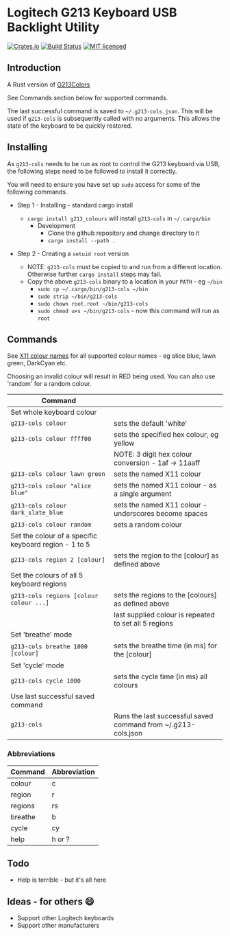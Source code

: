 # Logitech G213 Keyboard USB Backlight Utility

[![Crates.io][crates-badge]][crates-url]
[![Build Status][actions-badge]][actions-url]
[![MIT licensed][mit-badge]][mit-url]

[crates-badge]: https://img.shields.io/crates/v/g213_colours
[crates-url]: https://crates.io/crates/g213_colours
[actions-badge]: https://github.com/shahzadnaeem/g213_colours/actions/workflows/rust.yml/badge.svg?branch=main
[actions-url]: https://github.com/shahzadnaeem/g213_colours/actions/workflows/rust.yml
[mit-badge]: https://img.shields.io/badge/license-MIT-blue.svg
[mit-url]: https://github.com/shahzadnaeem/g213_colours/blob/main/MIT-License

## Introduction

A Rust version of [G213Colors](https://github.com/SebiTimeWaster/G213Colors)

See Commands section below for supported commands.

The last successful command is saved to `~/.g213-cols.json`. This will be used if `g213-cols` is subsequently called with no arguments. This allows the state of the keyboard to be quickly restored.

## Installing

As `g213-cols` needs to be run as root to control the G213 keyboard via USB, the following steps need to be followed to install it correctly.

You will need to ensure you have set up `sudo` access for some of the following commands.

- Step 1 - Installing - standard cargo install
  - `cargo install g213_colours` will install `g213-cols` in `~/.cargo/bin`
    - Development
      - Clone the github repository and change directory to it
      - `cargo install --path .`

- Step 2 - Creating a `setuid root` version
  - NOTE: `g213-cols` must be copied to and run from a different location. Otherwise further `cargo install` steps may fail.
  - Copy the above `g213-cols` binary to a location in your `PATH` - eg `~/bin`
    - `sudo cp ~/.cargo/bin/g213-cols ~/bin`
    - `sudo strip ~/bin/g213-cols`
    - `sudo chown root.root ~/bin/g213-cols`
    - `sudo chmod u+s ~/bin/g213-cols` - now this command will run as `root`

## Commands

See [X11 colour names](https://en.wikipedia.org/wiki/X11_color_names) for all supported colour names - eg alice blue, lawn green, DarkCyan etc.

Choosing an invalid colour will result in RED being used. You can also use 'random' for a random colour.

| Command                                               |                                                               |
| ----------------------------------------------------- | ------------------------------------------------------------- |
| Set whole keyboard colour                             |                                                               |
| `g213-cols colour`                                    | sets the default 'white'                                      |
| `g213-cols colour ffff00`                             | sets the specified hex colour, eg yellow                      |
|                                                       | NOTE: 3 digit hex colour conversion - 1af -> 11aaff           |
| `g213-cols colour lawn green`                         | sets the named X11 colour                                     |
| `g213-cols colour "alice blue"`                       | sets the named X11 colour - as a single argument              |
| `g213-cols colour dark_slate_blue`                    | sets the named X11 colour - underscores become spaces         |
| `g213-cols colour random`                             | sets a random colour                                          |
| Set the colour of a specific keyboard region - 1 to 5 |                                                               |
| `g213-cols region 2 [colour]`                         | sets the region to the [colour] as defined above              |
| Set the colours of all 5 keyboard regions             |                                                               |
| `g213-cols regions [colour colour ...]`               | sets the regions to the [colours] as defined above            |
|                                                       | last supplied colour is repeated to set all 5 regions         |
| Set 'breathe' mode                                    |                                                               |
| `g213-cols breathe 1000 [colour]`                     | sets the breathe time (in ms) for the [colour]                |
| Set 'cycle' mode                                      |                                                               |
| `g213-cols cycle 1000`                                | sets the cycle time (in ms) all colours                       |
| Use last successful saved command                     |                                                               |
| `g213-cols`                                           | Runs the last successful saved command from ~/.g213-cols.json |

### Abbreviations

| Command | Abbreviation |
| ------- | ------------ |
| colour  | c            |
| region  | r            |
| regions | rs           |
| breathe | b            |
| cycle   | cy           |
| help    | h or ?       |

## Todo

- Help is terrible - but it's all here

## Ideas - for others 😄

- Support other Logitech keyboards
- Support other manufacturers
